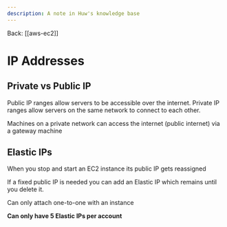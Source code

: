 ```yaml
---
description: A note in Huw's knowledge base
---
```


Back: [[aws-ec2]]

# IP Addresses
## Private vs Public IP
Public IP ranges allow servers to be accessible over the internet. Private IP ranges allow servers on the same network to connect to each other.

Machines on a private network can access the internet (public internet) via a gateway machine

## Elastic IPs
When you stop and start an EC2 instance its public IP gets reassigned

If a fixed public IP is needed you can add an Elastic IP which remains until you delete it.

Can only attach one-to-one with an instance

**Can only have 5 Elastic IPs per account**